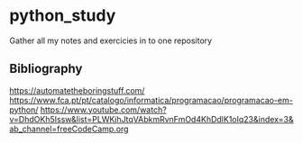 # python_study
Gather all my notes and exercicies in to one repository

## Bibliography

https://automatetheboringstuff.com/
https://www.fca.pt/pt/catalogo/informatica/programacao/programacao-em-python/
https://www.youtube.com/watch?v=DhdOKh5Issw&list=PLWKjhJtqVAbkmRvnFmOd4KhDdlK1oIq23&index=3&ab_channel=freeCodeCamp.org
